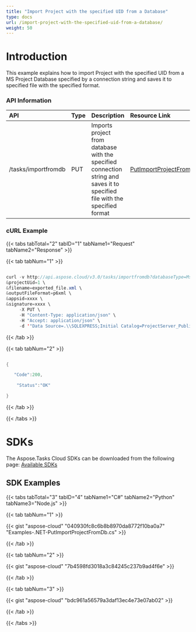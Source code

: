 ```yaml
---
title: "Import Project with the specified UID from a Database"
type: docs
url: /import-project-with-the-specified-uid-from-a-database/
weight: 50
---
```


# **Introduction**
This example explains how to import Project with the specified UID from a MS Project Database specified by a connection string and saves it to specified file with the specified format. 
### **API Information**

|**API**|**Type**|**Description**|**Resource Link**|
| :- | :- | :- | :- |
|/tasks/importfromdb|PUT|Imports project from database with the specified connection string and saves it to specified file with the specified format|[PutImportProjectFromDb](https://apireference.aspose.cloud/tasks/#/TasksDocument/PutImportProjectFromDb)|
### **cURL Example**
{{< tabs tabTotal="2" tabID="1" tabName1="Request" tabName2="Response" >}}

{{< tab tabNum="1" >}}

```java

curl -v http://api.aspose.cloud/v3.0/tasks/importfromdb?databaseType=Msp \
&projectUid=1 \
&filename=exported_file.xml \
&outputFileFormat=p6xml \
&appsid=xxxx \
&signature=xxxx \
     -X PUT \
     -H "Content-Type: application/json" \
     -H "Accept: application/json" \
     -d '"Data Source=.\\SQLEXPRESS;Initial Catalog=ProjectServer_Published;Persist Security Info=True;User ID=sa;Password=_aicsql;"'

```

{{< /tab >}}

{{< tab tabNum="2" >}}

```java

{

   "Code":200,

    "Status":"OK"

}

```

{{< /tab >}}

{{< /tabs >}}
# **SDKs**
The Aspose.Tasks Cloud SDKs can be downloaded from the following page: [Available SDKs](/available-sdks/)
## **SDK Examples**
{{< tabs tabTotal="3" tabID="4" tabName1="C#" tabName2="Python" tabName3="Node.js" >}}

{{< tab tabNum="1" >}}

{{< gist "aspose-cloud" "040930fc8c6b8b8970da8772f10ba0a7" "Examples-.NET-PutImportProjectFromDb.cs" >}}

{{< /tab >}}

{{< tab tabNum="2" >}}

{{< gist "aspose-cloud" "7b4598fd3018a3c84245c237b9ad4f6e" >}}

{{< /tab >}}

{{< tab tabNum="3" >}}

{{< gist "aspose-cloud" "bdc961a56579a3daf13ec4e73e07ab02" >}}

{{< /tab >}}

{{< /tabs >}}
